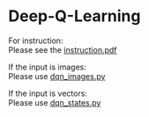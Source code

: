 # Deep-Q-Learning
For instruction:<br/>
Please see the [instruction.pdf](https://github.com/bruce0715/Deep-Q-Learning/blob/master/Instruction.pdf)

If the input is images:<br/>
Please use [dqn_images.py](https://github.com/bruce0715/Deep-Q-Learning/blob/master/dqn_images.py)

If the input is vectors:<br/>
Please use [dqn_states.py](https://github.com/bruce0715/Deep-Q-Learning/blob/master/dqn_states.py)

